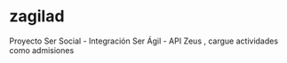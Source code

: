 # zagilad
Proyecto Ser Social - Integración Ser Ágil - API  Zeus , cargue actividades como admisiones
